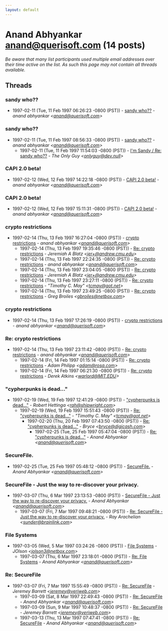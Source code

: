 ```yaml
---
layout: default
---
```


# Anand Abhyankar <anand@querisoft.com> (14 posts)

_Be aware that many list participants used multiple email addresses over their time active on the list. As such this page may not contain all threads available._

## Threads

### sandy who??
+ 1997-02-11 (Tue, 11 Feb 1997 06:26:23 -0800 (PST)) - [sandy who??](/archive/1997/02/1a42937358c46b152fd77371f3202e8e0cc1e4a69617e294a154fdd2f7e0e494) - _anand abhyankar \<anand@querisoft.com\>_

### sandy who??
+ 1997-02-11 (Tue, 11 Feb 1997 08:56:33 -0800 (PST)) - [sandy who??](/archive/1997/02/7aaa591148038328f9ff8e6bf748c5c0b89b8d35352f5526b16c23e899e92df6) - _anand abhyankar \<anand@querisoft.com\>_
  + 1997-02-11 (Tue, 11 Feb 1997 11:54:03 -0800 (PST)) - [I'm Sandy / Re: sandy who??](/archive/1997/02/53d4c93ffd71d83ed048b097147646e2d9a08a80db78c4a9d9f610e19a7067e3) - _The Only Guy \<onlyguy@dev.null\>_

### CAPI 2.0 beta!
+ 1997-02-12 (Wed, 12 Feb 1997 14:22:18 -0800 (PST)) - [CAPI 2.0 beta!](/archive/1997/02/c120b28a8201a5b154f794cc24cb348b1037a4f7be032b0d942e19750cdd0d13) - _anand abhyankar \<anand@querisoft.com\>_

### CAPI 2.0 beta!
+ 1997-02-12 (Wed, 12 Feb 1997 15:11:31 -0800 (PST)) - [CAPI 2.0 beta!](/archive/1997/02/b56a8eb057ff8f4437f1efb43ec1504cfd4792e63c28688be8727371fdba8ab6) - _anand abhyankar \<anand@querisoft.com\>_

### crypto restrictions
+ 1997-02-14 (Thu, 13 Feb 1997 16:27:04 -0800 (PST)) - [crypto restrictions](/archive/1997/02/385dfff515a2546d3e649880be6947da5ce404c92997389fd2b337ab91848295) - _anand abhyankar \<anand@querisoft.com\>_
  + 1997-02-14 (Thu, 13 Feb 1997 19:35:46 -0800 (PST)) - [Re: crypto restrictions](/archive/1997/02/ab607a10540a87bdca91bdf135e8aa45889a7da0b9beb03eabd0a6dcc31f6251) - _Jeremiah A Blatz \<jer+@andrew.cmu.edu\>_
  + 1997-02-14 (Thu, 13 Feb 1997 22:24:35 -0800 (PST)) - [Re: crypto restrictions](/archive/1997/02/4f95cd3c09ef3c61c531bb52b05ac6a6456c080ff26eb6788bed5bb9c5f4cc60) - _anand abhyankar \<anand@querisoft.com\>_
  + 1997-02-14 (Thu, 13 Feb 1997 23:04:05 -0800 (PST)) - [Re: crypto restrictions](/archive/1997/02/efbc890452f196c1f693f5c58b8f7bf2e3dfac33d8c97e01b7fef0cd22830600) - _Jeremiah A Blatz \<jer+@andrew.cmu.edu\>_
  + 1997-02-14 (Thu, 13 Feb 1997 23:27:11 -0800 (PST)) - [Re: crypto restrictions](/archive/1997/02/47d9bf6cf3cb8972c1cbed8e8c4d4e630c9665fc2dbb51287baeff320becbb13) - _"Timothy C. May" \<tcmay@got.net\>_
  + 1997-02-14 (Thu, 13 Feb 1997 23:49:25 -0800 (PST)) - [Re: crypto restrictions](/archive/1997/02/e54cd510d21d856d6aafdb3a1b81dcc04881b1c84eafec80332eefb9b5822401) - _Greg Broiles \<gbroiles@netbox.com\>_

### crypto restrictions
+ 1997-02-14 (Thu, 13 Feb 1997 17:26:19 -0800 (PST)) - [crypto restrictions](/archive/1997/02/6231fef72bcb6e3013efe442be8d263d4f40583f9ae59ef5e97d486e71b87c6c) - _anand abhyankar \<anand@querisoft.com\>_

### Re: crypto restrictions
+ 1997-02-14 (Thu, 13 Feb 1997 23:11:42 -0800 (PST)) - [Re: crypto restrictions](/archive/1997/02/dfd1cc8fa13c4f0d7f3b2a327e795a4c51258396d2e0bd61b72bef007c5507e4) - _anand abhyankar \<anand@querisoft.com\>_
  + 1997-02-14 (Fri, 14 Feb 1997 01:15:14 -0800 (PST)) - [Re: crypto restrictions](/archive/1997/02/35556df176e7922df0a06a4135502a59c4918cf502c1a5ca0460b951f678d953) - _Adam Philipp \<adam@rosa.com\>_
  + 1997-02-14 (Fri, 14 Feb 1997 06:21:30 -0800 (PST)) - [Re: crypto restrictions](/archive/1997/02/289bb332ce76b00167b58ee259be465abbe5af8f85b0eee2e141966ea811bcc6) - _Derek Atkins \<warlord@MIT.EDU\>_

### "cypherpunks is dead..."
+ 1997-02-19 (Wed, 19 Feb 1997 12:41:29 -0800 (PST)) - ["cypherpunks is dead..."](/archive/1997/02/39ec0eec7d83595b175ec8e9d7b9a192d3c6e27828e42b8ed9a673553e7e4f9a) - _Robert Hettinga \<rah@shipwright.com\>_
  + 1997-02-19 (Wed, 19 Feb 1997 15:51:43 -0800 (PST)) - [Re: "cypherpunks is dead..."](/archive/1997/02/f18f309a19ef75110bb710408adebcd3ab274554349d22d97bb61ba26fdab979) - _"Timothy C. May" \<tcmay@got.net\>_
    + 1997-02-20 (Thu, 20 Feb 1997 07:43:50 -0800 (PST)) - [Re: "cypherpunks is dead..."](/archive/1997/02/b93cbf0408fee2dd29a754adf4e0dc0e5795120cbbaa8bdc6c5b9cd210708301) - _Bryce \<bryce@digicash.com\>_
      + 1997-02-25 (Tue, 25 Feb 1997 05:47:04 -0800 (PST)) - [Re: "cypherpunks is dead..."](/archive/1997/02/b1a5f80ff5d4fb7d427218e4b0d5ae0fbf4a242cfae952ff4a99767f16b0afd9) - _Anand Abhyankar \<anand@querisoft.com\>_

### SecureFile.
+ 1997-02-25 (Tue, 25 Feb 1997 05:48:12 -0800 (PST)) - [SecureFile.](/archive/1997/02/43e2518844cddb9331163d95a3490bbdf096b044d229b42c438e38caa6ae68f0) - _Anand Abhyankar \<anand@querisoft.com\>_

### SecureFile - Just the way to re-discover your privacy.
+ 1997-03-07 (Thu, 6 Mar 1997 23:13:53 -0800 (PST)) - [SecureFile - Just the way to re-discover your privacy.](/archive/1997/03/93401d005e27e5369532172559a5c434f08581bf3ce3b1e00cfbcdcde91c8a3e) - _Anand Abhyankar \<anand@querisoft.com\>_
  + 1997-03-07 (Fri, 7 Mar 1997 09:48:21 -0800 (PST)) - [Re: SecureFile - Just the way to re-discover your privacy.](/archive/1997/03/359c5ec7edaddadd7f9889ed3dc8bb08937df0c8e972085d9b31c37287ccf4e8) - _Ray Arachelian \<sunder@brainlink.com\>_

### File Systems
+ 1997-03-05 (Wed, 5 Mar 1997 03:24:26 -0800 (PST)) - [File Systems](/archive/1997/03/3e562b8bf2b106b7ea740f31ed88ae7d4bca3a33a709cf0dd2d3f3f0779a3b55) - _JOlson \<jolson3@netbox.com\>_
  + 1997-03-07 (Thu, 6 Mar 1997 23:18:01 -0800 (PST)) - [Re: File Systems](/archive/1997/03/0338bb492940a7631c0e4b285320d4db5df3071a9ef65f0a1f9c3bce9b82cf7c) - _Anand Abhyankar \<anand@querisoft.com\>_

### Re: SecureFile
+ 1997-03-07 (Fri, 7 Mar 1997 15:55:49 -0800 (PST)) - [Re: SecureFile](/archive/1997/03/e5ce517a6eee1e2fda334e44a3a83fecc52ccedc2a6ac2ff37c63d744688f65b) - _Jeremey Barrett \<jeremey@veriweb.com\>_
  + 1997-03-09 (Sat, 8 Mar 1997 22:49:43 -0800 (PST)) - [Re: SecureFile](/archive/1997/03/82846dd1a83bd5a1d7a8e85d5c1a6fda18510fc27a8b96b35458066b50efc66d) - _Anand Abhyankar \<anand@querisoft.com\>_
  + 1997-03-09 (Sun, 9 Mar 1997 10:48:37 -0800 (PST)) - [Re: SecureFile](/archive/1997/03/3fd095d8774fa3bb911b5bec6e05ccb8c68cff06a317b35eed3e59f0dc32f4c9) - _Jeremey Barrett \<jeremey@veriweb.com\>_
  + 1997-03-13 (Thu, 13 Mar 1997 07:47:41 -0800 (PST)) - [Re: SecureFile](/archive/1997/03/955b004cc049b89b5bff5375c05f4885fde4d379993a6be6738164c6773c785a) - _Anand Abhyankar \<anand@querisoft.com\>_

